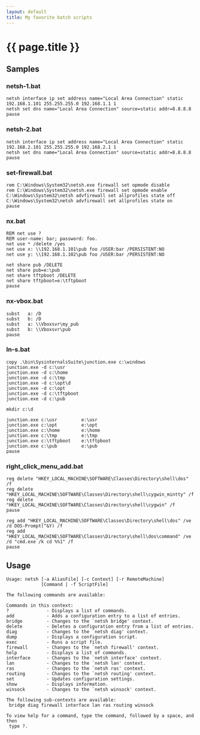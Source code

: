 ```yaml
---
layout: default
title: My favorite batch scripts
---
```


# {{ page.title }}

## Samples

### netsh-1.bat

    netsh interface ip set address name="Local Area Connection" static 192.168.1.101 255.255.255.0 192.168.1.1 1
    netsh set dns name="Local Area Connection" source=static addr=8.8.8.8 
    pause

### netsh-2.bat

    netsh interface ip set address name="Local Area Connection" static 192.168.2.101 255.255.255.0 192.168.2.1 1
    netsh set dns name="Local Area Connection" source=static addr=8.8.8.8 
    pause
    
### set-firewall.bat

    rem C:\Windows\System32\netsh.exe firewall set opmode disable
    rem C:\Windows\System32\netsh.exe firewall set opmode enable
    C:\Windows\System32\netsh advfirewall set allprofiles state off
    C:\Windows\System32\netsh advfirewall set allprofiles state on
    pause
    
### nx.bat

    REM net use ?
    REM user-name: bar; password: foo.
    net use * /delete /yes
    net use x: \\192.168.1.101\pub foo /USER:bar /PERSISTENT:NO
    net use y: \\192.168.1.102\pub foo /USER:bar /PERSISTENT:NO
    
    net share pub /DELETE
    net share pub=e:\pub
    net share tftpboot /DELETE
    net share tftpboot=e:\tftpboot
    pause 
    
### nx-vbox.bat
    subst   a: /D
    subst   b: /D
    subst   a: \\Vboxsvr\my_pub 
    subst   b: \\Vboxsvr\pub
    pause 

### ln-s.bat

    copy .\bin\SysinternalsSuite\junction.exe c:\windows
    junction.exe -d c:\usr 
    junction.exe -d c:\home
    junction.exe -d c:\tmp
    junction.exe -d c:\opt\d
    junction.exe -d c:\opt
    junction.exe -d c:\tftpboot
    junction.exe -d c:\pub
    
    mkdir c:\d
    
    junction.exe c:\usr         e:\usr
    junction.exe c:\opt         e:\opt
    junction.exe c:\home        e:\home
    junction.exe c:\tmp         e:\tmp
    junction.exe c:\tftpboot    e:\tftpboot
    junction.exe c:\pub         e:\pub
    pause

### right_click_menu_add.bat

    reg delete "HKEY_LOCAL_MACHINE\SOFTWARE\Classes\Directory\shell\dos" /f
    reg delete "HKEY_LOCAL_MACHINE\SOFTWARE\Classes\Directory\shell\cygwin_mintty" /f
    reg delete "HKEY_LOCAL_MACHINE\SOFTWARE\Classes\Directory\shell\cygwin" /f
    pause
    
    reg add "HKEY_LOCAL_MACHINE\SOFTWARE\Classes\Directory\shell\dos" /ve /d DOS-Prompt(^&Y) /f
    reg add "HKEY_LOCAL_MACHINE\SOFTWARE\Classes\Directory\shell\dos\command" /ve /d "cmd.exe /k cd %%1" /f
    pause

## Usage
    
    Usage: netsh [-a AliasFile] [-c Context] [-r RemoteMachine] 
                 [Command | -f ScriptFile]
    
    The following commands are available:
    
    Commands in this context:
    ?              - Displays a list of commands.
    add            - Adds a configuration entry to a list of entries.
    bridge         - Changes to the `netsh bridge' context.
    delete         - Deletes a configuration entry from a list of entries.
    diag           - Changes to the `netsh diag' context.
    dump           - Displays a configuration script.
    exec           - Runs a script file.
    firewall       - Changes to the `netsh firewall' context.
    help           - Displays a list of commands.
    interface      - Changes to the `netsh interface' context.
    lan            - Changes to the `netsh lan' context.
    ras            - Changes to the `netsh ras' context.
    routing        - Changes to the `netsh routing' context.
    set            - Updates configuration settings.
    show           - Displays information.
    winsock        - Changes to the `netsh winsock' context.
    
    The following sub-contexts are available:
     bridge diag firewall interface lan ras routing winsock
    
    To view help for a command, type the command, followed by a space, and then
     type ?.
    

 
